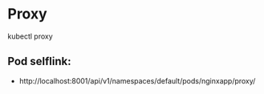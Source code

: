 # Proxy
kubectl proxy

## Pod selflink:
- http://localhost:8001/api/v1/namespaces/default/pods/nginxapp/proxy/